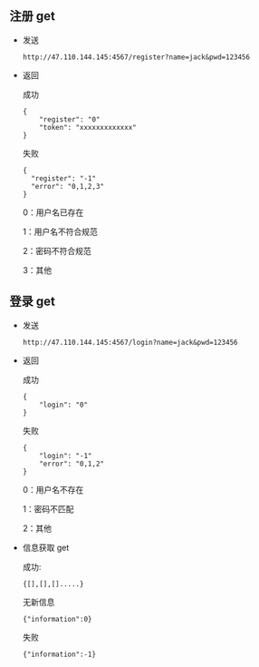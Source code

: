 ## 注册 get

- 发送

  ```
  http://47.110.144.145:4567/register?name=jack&pwd=123456
  ```

- 返回

  成功

  ```
  {
      "register": "0"
      "token": "xxxxxxxxxxxxx"
  }
  ```

  失败

  ```
  {
  	"register": "-1"
  	"error": "0,1,2,3"
  }
  ```

  0：用户名已存在

  1：用户名不符合规范

  2：密码不符合规范

  3：其他

## 登录 get

- 发送

  ```
  http://47.110.144.145:4567/login?name=jack&pwd=123456
  ```

- 返回

  成功

  ```
  {
      "login": "0"
  }
  ```

  失败

  ```
  {
      "login": "-1"
      "error": "0,1,2"
  }
  ```

  0：用户名不存在

  1：密码不匹配

  2：其他
  
- 信息获取 get

  成功:
  
  ```
  {[],[],[].....}
  ```
  无新信息
  ```
  {"information":0}
  ```
  失败
  ```
  {"information":-1}
  ```
